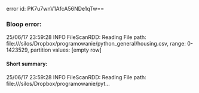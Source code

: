 error id: PK7u7wnV1AfcA56NDe1qTw==
### Bloop error:

25/06/17 23:59:28 INFO FileScanRDD: Reading File path: file://<HOME>/silos/Dropbox/programowanie/python_general/housing.csv, range: 0-1423529, partition values: [empty row]
#### Short summary: 

25/06/17 23:59:28 INFO FileScanRDD: Reading File path: file://<HOME>/silos/Dropbox/programowanie/pyt...